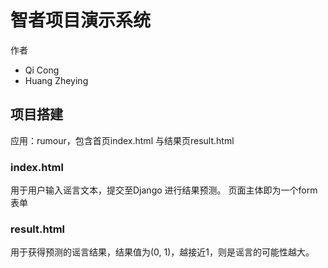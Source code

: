 # 智者项目演示系统
作者
<ul>
    <li>Qi Cong
    <li>Huang Zheying
</ul>

## 项目搭建
应用：rumour，包含首页index.html 与结果页result.html

### index.html
用于用户输入谣言文本，提交至Django 进行结果预测。
页面主体即为一个form 表单

### result.html
用于获得预测的谣言结果，结果值为(0, 1)，越接近1，则是谣言的可能性越大。

